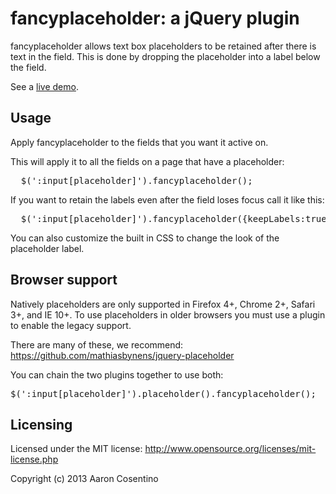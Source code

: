 # fancyplaceholder: a jQuery plugin

fancyplaceholder allows text box placeholders to be retained after there is text in the field. This is done by dropping the placeholder into a label below the field.

See a <a href='http://jacware.github.com/fancyplaceholder/demo.html'>live demo</a>.

## Usage

Apply fancyplaceholder to the fields that you want it active on.

This will apply it to all the fields on a page that have a placeholder:

<pre>
  $(':input[placeholder]').fancyplaceholder();
</pre>

If you want to retain the labels even after the field loses focus call it like this:

<pre>
  $(':input[placeholder]').fancyplaceholder({keepLabels:true});
</pre>

You can also customize the built in CSS to change the look of the placeholder label.

## Browser support
Natively placeholders are only supported in Firefox 4+, Chrome 2+, Safari 3+, and IE 10+. To use placeholders in older browsers you must use a plugin to enable the legacy support.

There are many of these, we recommend: https://github.com/mathiasbynens/jquery-placeholder

You can chain the two plugins together to use both:
<pre>
$(':input[placeholder]').placeholder().fancyplaceholder();
</pre>

## Licensing

Licensed under the MIT license:
http://www.opensource.org/licenses/mit-license.php

Copyright (c) 2013 Aaron Cosentino